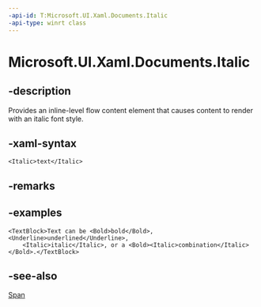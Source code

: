 ```yaml
---
-api-id: T:Microsoft.UI.Xaml.Documents.Italic
-api-type: winrt class
---
```


<!-- Class syntax.
public class Italic : Windows.UI.Xaml.Documents.Span, Windows.UI.Xaml.Documents.IItalic
-->

# Microsoft.UI.Xaml.Documents.Italic

## -description
Provides an inline-level flow content element that causes content to render with an italic font style.

## -xaml-syntax
```xaml
<Italic>text</Italic>
```


## -remarks

## -examples

```xaml
<TextBlock>Text can be <Bold>bold</Bold>, <Underline>underlined</Underline>,
    <Italic>italic</Italic>, or a <Bold><Italic>combination</Italic></Bold>.</TextBlock>
```

## -see-also
[Span](span.md)

